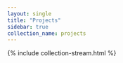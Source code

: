```yaml
---
layout: single
title: "Projects"
sidebar: true
collection_name: projects
---
```

{% include collection-stream.html %}
